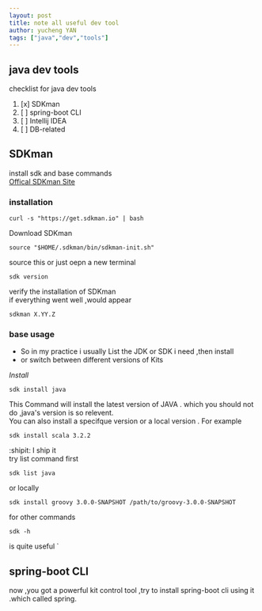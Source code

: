 ```yaml
---
layout: post
title: note all useful dev tool
author: yucheng YAN
tags: ["java","dev","tools"]
---    
```

<!-- checkbox -->
## java dev tools
checklist for java dev tools

1. [x]  SDKman 
2. [ ] spring-boot CLI 
3. [ ] Intellij IDEA 
4. [ ] DB-related 


## SDKman  
install sdk and base commands  
[Offical SDKman Site](https://sdkman.io/)   
### **installation** 
```
curl -s "https://get.sdkman.io" | bash
```   
Download SDKman  
```
source "$HOME/.sdkman/bin/sdkman-init.sh"
```  
source this or just oepn a new terminal  
```
sdk version
```  
verify the installation of SDKman  
if everything went well ,would appear  
```
sdkman X.YY.Z
```  
### **base usage**  
- So in my practice i usually List the JDK or SDK i need ,then install 
- or switch  between different versions of Kits  

*Install*  
```
sdk install java 
```  
This Command will install the latest version of JAVA . which you should not do ,java's version is so relevent.  
You can also install a specifque version or a local version .
For example
```
sdk install scala 3.2.2
```  
:shipit:  I ship it  
try list command first  
```
sdk list java 
``` 
or locally  
``` 
sdk install groovy 3.0.0-SNAPSHOT /path/to/groovy-3.0.0-SNAPSHOT 
```  
for other commands  
```
sdk -h
```  
is quite useful  `

## spring-boot CLI  
now ,you got a powerful kit control tool ,try to install spring-boot cli using it .which called spring.  







